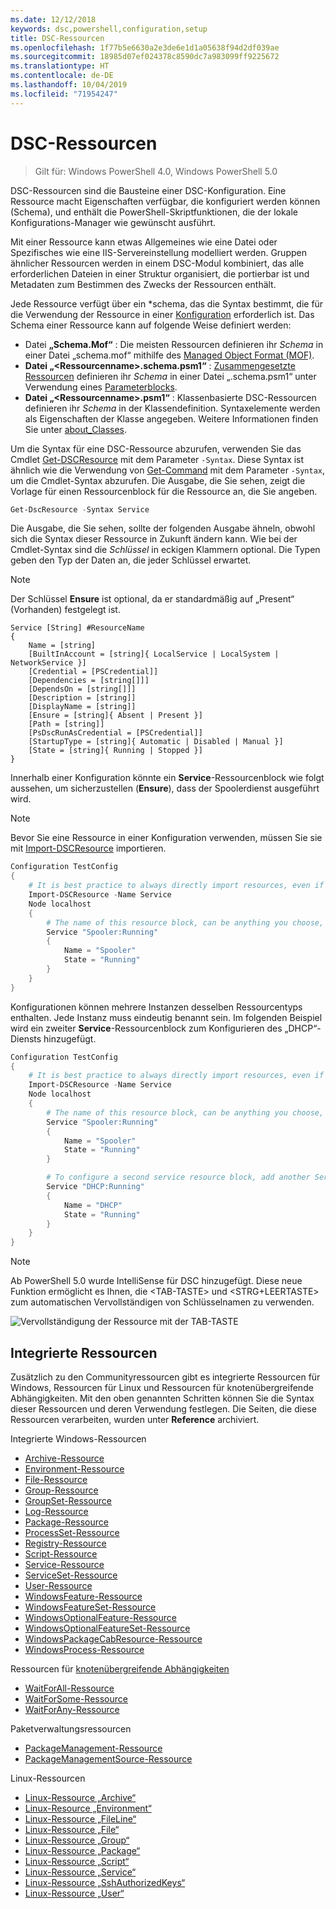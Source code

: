 ```yaml
---
ms.date: 12/12/2018
keywords: dsc,powershell,configuration,setup
title: DSC-Ressourcen
ms.openlocfilehash: 1f77b5e6630a2e3de6e1d1a05638f94d2df039ae
ms.sourcegitcommit: 18985d07ef024378c8590dc7a983099ff9225672
ms.translationtype: HT
ms.contentlocale: de-DE
ms.lasthandoff: 10/04/2019
ms.locfileid: "71954247"
---
```

# <a name="dsc-resources"></a>DSC-Ressourcen

>Gilt für: Windows PowerShell 4.0, Windows PowerShell 5.0

DSC-Ressourcen sind die Bausteine einer DSC-Konfiguration. Eine Ressource macht Eigenschaften verfügbar, die konfiguriert werden können (Schema), und enthält die PowerShell-Skriptfunktionen, die der lokale Konfigurations-Manager wie gewünscht ausführt.

Mit einer Ressource kann etwas Allgemeines wie eine Datei oder Spezifisches wie eine IIS-Servereinstellung modelliert werden.  Gruppen ähnlicher Ressourcen werden in einem DSC-Modul kombiniert, das alle erforderlichen Dateien in einer Struktur organisiert, die portierbar ist und Metadaten zum Bestimmen des Zwecks der Ressourcen enthält.

Jede Ressource verfügt über ein *schema, das die Syntax bestimmt, die für die Verwendung der Ressource in einer [Konfiguration](../configurations/configurations.md) erforderlich ist. Das Schema einer Ressource kann auf folgende Weise definiert werden:

- Datei **„Schema.Mof“** : Die meisten Ressourcen definieren ihr *Schema* in einer Datei „schema.mof“ mithilfe des [Managed Object Format (MOF)](/windows/desktop/wmisdk/managed-object-format--mof-).
- **Datei „\<Ressourcenname\>.schema.psm1“** : [Zusammengesetzte Ressourcen](../configurations/compositeConfigs.md) definieren ihr *Schema* in einer Datei „<ResourceName>.schema.psm1“ unter Verwendung eines [Parameterblocks](/powershell/module/microsoft.powershell.core/about/about_functions?view=powershell-6#functions-with-parameters).
- **Datei „\<Ressourcenname\>.psm1“** : Klassenbasierte DSC-Ressourcen definieren ihr *Schema* in der Klassendefinition. Syntaxelemente werden als Eigenschaften der Klasse angegeben. Weitere Informationen finden Sie unter [about_Classes](/powershell/module/psdesiredstateconfiguration/about/about_classes_and_dsc).

Um die Syntax für eine DSC-Ressource abzurufen, verwenden Sie das Cmdlet [Get-DSCResource](/powershell/module/PSDesiredStateConfiguration/Get-DscResource) mit dem Parameter `-Syntax`. Diese Syntax ist ähnlich wie die Verwendung von [Get-Command](/powershell/module/microsoft.powershell.core/get-command) mit dem Parameter `-Syntax`, um die Cmdlet-Syntax abzurufen. Die Ausgabe, die Sie sehen, zeigt die Vorlage für einen Ressourcenblock für die Ressource an, die Sie angeben.

```powershell
Get-DscResource -Syntax Service
```

Die Ausgabe, die Sie sehen, sollte der folgenden Ausgabe ähneln, obwohl sich die Syntax dieser Ressource in Zukunft ändern kann. Wie bei der Cmdlet-Syntax sind die *Schlüssel* in eckigen Klammern optional. Die Typen geben den Typ der Daten an, die jeder Schlüssel erwartet.

> [!NOTE]
> Der Schlüssel **Ensure** ist optional, da er standardmäßig auf „Present“ (Vorhanden) festgelegt ist.

```output
Service [String] #ResourceName
{
    Name = [string]
    [BuiltInAccount = [string]{ LocalService | LocalSystem | NetworkService }]
    [Credential = [PSCredential]]
    [Dependencies = [string[]]]
    [DependsOn = [string[]]]
    [Description = [string]]
    [DisplayName = [string]]
    [Ensure = [string]{ Absent | Present }]
    [Path = [string]]
    [PsDscRunAsCredential = [PSCredential]]
    [StartupType = [string]{ Automatic | Disabled | Manual }]
    [State = [string]{ Running | Stopped }]
}
```

Innerhalb einer Konfiguration könnte ein **Service**-Ressourcenblock wie folgt aussehen, um sicherzustellen (**Ensure**), dass der Spoolerdienst ausgeführt wird.

> [!NOTE]
> Bevor Sie eine Ressource in einer Konfiguration verwenden, müssen Sie sie mit [Import-DSCResource](../configurations/import-dscresource.md) importieren.

```powershell
Configuration TestConfig
{
    # It is best practice to always directly import resources, even if the resource is a built-in resource.
    Import-DSCResource -Name Service
    Node localhost
    {
        # The name of this resource block, can be anything you choose, as long as it is of type [String] as indicated by the schema.
        Service "Spooler:Running"
        {
            Name = "Spooler"
            State = "Running"
        }
    }
}
```

Konfigurationen können mehrere Instanzen desselben Ressourcentyps enthalten. Jede Instanz muss eindeutig benannt sein. Im folgenden Beispiel wird ein zweiter **Service**-Ressourcenblock zum Konfigurieren des „DHCP“-Diensts hinzugefügt.

```powershell
Configuration TestConfig
{
    # It is best practice to always directly import resources, even if the resource is a built-in resource.
    Import-DSCResource -Name Service
    Node localhost
    {
        # The name of this resource block, can be anything you choose, as long as it is of type [String] as indicated by the schema.
        Service "Spooler:Running"
        {
            Name = "Spooler"
            State = "Running"
        }

        # To configure a second service resource block, add another Service resource block and use a unique name.
        Service "DHCP:Running"
        {
            Name = "DHCP"
            State = "Running"
        }
    }
}
```

> [!NOTE]
> Ab PowerShell 5.0 wurde IntelliSense für DSC hinzugefügt. Diese neue Funktion ermöglicht es Ihnen, die \<TAB-TASTE\> und \<STRG+LEERTASTE\> zum automatischen Vervollständigen von Schlüsselnamen zu verwenden.

![Vervollständigung der Ressource mit der TAB-TASTE](../media/resource-tabcompletion.png)

## <a name="built-in-resources"></a>Integrierte Ressourcen

Zusätzlich zu den Communityressourcen gibt es integrierte Ressourcen für Windows, Ressourcen für Linux und Ressourcen für knotenübergreifende Abhängigkeiten. Mit den oben genannten Schritten können Sie die Syntax dieser Ressourcen und deren Verwendung festlegen. Die Seiten, die diese Ressourcen verarbeiten, wurden unter **Reference** archiviert.

Integrierte Windows-Ressourcen

* [Archive-Ressource](../reference/resources/windows/archiveResource.md)
* [Environment-Ressource](../reference/resources/windows/environmentResource.md)
* [File-Ressource](../reference/resources/windows/fileResource.md)
* [Group-Ressource](../reference/resources/windows/groupResource.md)
* [GroupSet-Ressource](../reference/resources/windows/groupSetResource.md)
* [Log-Ressource](../reference/resources/windows/logResource.md)
* [Package-Ressource](../reference/resources/windows/packageResource.md)
* [ProcessSet-Ressource](../reference/resources/windows/ProcessSetResource.md)
* [Registry-Ressource](../reference/resources/windows/registryResource.md)
* [Script-Ressource](../reference/resources/windows/scriptResource.md)
* [Service-Ressource](../reference/resources/windows/serviceResource.md)
* [ServiceSet-Ressource](../reference/resources/windows/serviceSetResource.md)
* [User-Ressource](../reference/resources/windows/userResource.md)
* [WindowsFeature-Ressource](../reference/resources/windows/windowsFeatureResource.md)
* [WindowsFeatureSet-Ressource](../reference/resources/windows/windowsFeatureSetResource.md)
* [WindowsOptionalFeature-Ressource](../reference/resources/windows/windowsOptionalFeatureResource.md)
* [WindowsOptionalFeatureSet-Ressource](../reference/resources/windows/windowsOptionalFeatureSetResource.md)
* [WindowsPackageCabResource-Ressource](../reference/resources/windows/windowsPackageCabResource.md)
* [WindowsProcess-Ressource](../reference/resources/windows/windowsProcessResource.md)

Ressourcen für [knotenübergreifende Abhängigkeiten](../configurations/crossNodeDependencies.md)

* [WaitForAll-Ressource](../reference/resources/windows/waitForAllResource.md)
* [WaitForSome-Ressource](../reference/resources/windows/waitForSomeResource.md)
* [WaitForAny-Ressource](../reference/resources/windows/waitForAnyResource.md)

Paketverwaltungsressourcen

* [PackageManagement-Ressource](../reference/resources/packagemanagement/PackageManagementDscResource.md)
* [PackageManagementSource-Ressource](../reference/resources/packagemanagement/PackageManagementSourceDscResource.md)

Linux-Ressourcen

* [Linux-Ressource „Archive“](../reference/resources/linux/lnxArchiveResource.md)
* [Linux-Resource „Environment“](../reference/resources/linux/lnxEnvironmentResource.md)
* [Linux-Ressource „FileLine“](../reference/resources/linux/lnxFileLineResource.md)
* [Linux-Ressource „File“](../reference/resources/linux/lnxFileResource.md)
* [Linux-Ressource „Group“](../reference/resources/linux/lnxGroupResource.md)
* [Linux-Ressource „Package“](../reference/resources/linux/lnxPackageResource.md)
* [Linux-Ressource „Script“](../reference/resources/linux/lnxScriptResource.md)
* [Linux-Ressource „Service“](../reference/resources/linux/lnxServiceResource.md)
* [Linux-Ressource „SshAuthorizedKeys“](../reference/resources/linux/lnxSshAuthorizedKeysResource.md)
* [Linux-Ressource „User“](../reference/resources/linux/lnxUserResource.md)

